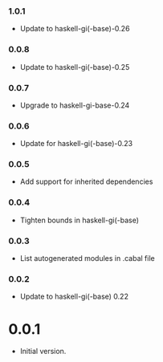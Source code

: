 ### 1.0.1

+ Update to haskell-gi(-base)-0.26

### 0.0.8

+ Update to haskell-gi(-base)-0.25

### 0.0.7

+ Upgrade to haskell-gi-base-0.24

### 0.0.6

+ Update for haskell-gi(-base)-0.23

### 0.0.5

+ Add support for inherited dependencies

### 0.0.4

+ Tighten bounds in haskell-gi(-base)

### 0.0.3

+ List autogenerated modules in .cabal file

### 0.0.2

+ Update to haskell-gi(-base) 0.22

0.0.1
=====

* Initial version.

